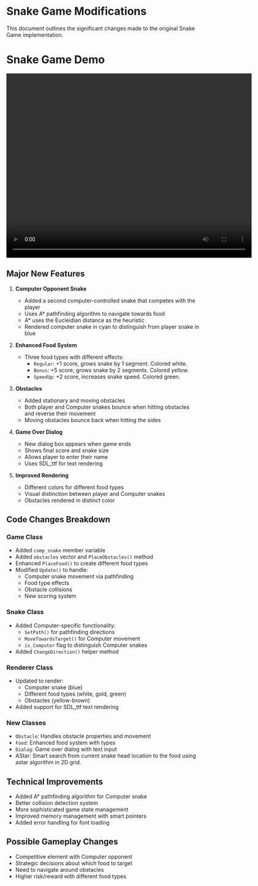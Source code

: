 # Snake Game Modifications

This document outlines the significant changes made to the original Snake Game implementation.

# Snake Game Demo

<video width="640" height="480" controls>
  <source src="snakegame.mp4" type="video/mp4">
  Your browser does not support the video tag.
</video>

## Major New Features

1. **Computer Opponent Snake**
   - Added a second computer-controlled snake that competes with the player
   - Uses A* pathfinding algorithm to navigate towards food
   - A* uses the Eucleidian distance as the heuristic
   - Rendered computer snake in cyan to distinguish from player snake in blue
   
2. **Enhanced Food System**
   - Three food types with different effects:
     - `Regular`: +1 score, grows snake by 1 segment. Colored white.
     - `Bonus`: +5 score, grows snake by 2 segments. Colored yellow.
     - `SpeedUp`: +2 score, increases snake speed. Colored green.

3. **Obstacles**
   - Added stationary and moving obstacles
   - Both player and Computer snakes bounce when hitting obstacles and reverse their movement
   - Moving obstacles bounce back when hitting the sides

4. **Game Over Dialog**
   - New dialog box appears when game ends
   - Shows final score and snake size
   - Allows player to enter their name
   - Uses SDL_ttf for text rendering

5. **Improved Rendering**
   - Different colors for different food types
   - Visual distinction between player and Computer snakes
   - Obstacles rendered in distinct color

## Code Changes Breakdown

### Game Class
- Added `comp_snake` member variable
- Added `obstacles` vector and `PlaceObstacles()` method
- Enhanced `PlaceFood()` to create different food types
- Modified `Update()` to handle:
  - Computer snake movement via pathfinding
  - Food type effects
  - Obstacle collisions
  - New scoring system

### Snake Class

- Added Computer-specific functionality:
  - `SetPath()` for pathfinding directions
  - `MoveTowardsTarget()` for Computer movement
  - `is_Computer` flag to distinguish Computer snakes
- Added `ChangeDirection()` helper method

### Renderer Class
- Updated to render:
  - Computer snake (blue)
  - Different food types (white, gold, green)
  - Obstacles (yellow-brown)
- Added support for SDL_ttf text rendering

### New Classes
- `Obstacle`: Handles obstacle properties and movement
- `Food`: Enhanced food system with types
- `Dialog`: Game over dialog with text input
- AStar: Smart search from current snake head location to the food using astar algorithm in 2D grid.

## Technical Improvements
- Added A* pathfinding algorithm for Computer snake
- Better collision detection system
- More sophisticated game state management
- Improved memory management with smart pointers
- Added error handling for font loading

## Possible Gameplay Changes
- Competitive element with Computer opponent
- Strategic decisions about which food to target
- Need to navigate around obstacles
- Higher risk/reward with different food types